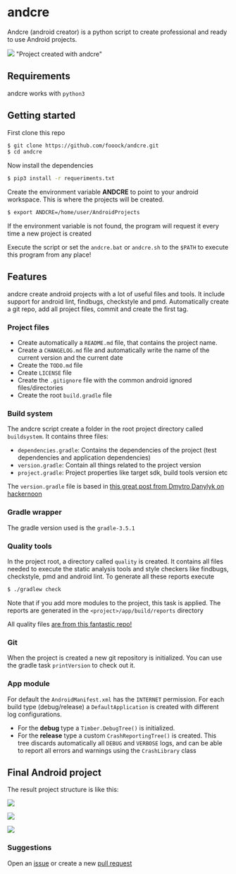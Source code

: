 # andcre
Andcre (android creator) is a python script to create professional and ready to use Android projects. 

![](https://github.com/fooock/andcre/blob/master/media/andcre_project.png) "Project created with andcre"

## Requirements
andcre works with `python3`

## Getting started
First clone this repo
```sh
$ git clone https://github.com/fooock/andcre.git
$ cd andcre
```
Now install the dependencies
```sh
$ pip3 install -r requeriments.txt
```
Create the environment variable **ANDCRE** to point to your android workspace.
This is where the projects will be created.
```sh
$ export ANDCRE=/home/user/AndroidProjects
```
If the environment variable is not found, the program will request it every time a new project is created

Execute the script or set the `andcre.bat` or `andcre.sh` to the `$PATH` to execute this program from any place!

## Features
andcre create android projects with a lot of useful files and tools. It include support for android lint, findbugs, checkstyle and pmd. Automatically create a git repo, add all project files, commit and create the first tag.

### Project files
* Create automatically a `README.md` file, that contains the project name.
* Create a `CHANGELOG.md` file and automatically write the name of the current version 
and the current date 
* Create the `TODO.md` file
* Create `LICENSE` file
* Create the `.gitignore` file with the common android ignored files/directories
* Create the root `build.gradle` file

### Build system
The andcre script create a folder in the root project directory called `buildsystem`. 
It contains three files:
* `dependencies.gradle`: Contains the dependencies of the project (test dependencies and 
application dependencies)
* `version.gradle`: Contain all things related to the project version
* `project.gradle`: Project properties like target sdk, build tools version etc

The `version.gradle` file is based in [this great post from Dmytro Danylyk on hackernoon](https://hackernoon.com/configuring-android-project-version-name-code-b168952f3323)

### Gradle wrapper
The gradle version used is the `gradle-3.5.1`

### Quality tools
In the project root, a directory called `quality` is created. It contains all files needed to execute the static analysis tools and style checkers like findbugs, checkstyle, pmd and android lint. To generate all these reports execute
```sh
$ ./gradlew check
```
Note that if you add more modules to the project, this task is applied. The reports are generated in the `<project>/app/build/reports` directory

All quality files [are from this fantastic repo!](https://github.com/Piasy/AndroidCodeQualityConfig)

### Git
When the project is created a new git repository is initialized. You can use the gradle task `printVersion` to check out it.

### App module
For default the `AndroidManifest.xml` has the `INTERNET` permission. For each build type (debug/release) a `DefaultApplication` is created with different log configurations.
* For the **debug** type a `Timber.DebugTree()` is initialized. 
* For the **release** type a custom `CrashReportingTree()` is created. This tree discards automatically all `DEBUG` and `VERBOSE` logs, and can be able to report all errors and warnings using the `CrashLibrary` class


## Final Android project
The result project structure is like this:

![](https://github.com/fooock/andcre/blob/master/media/img1.png)

![](https://github.com/fooock/andcre/blob/master/media/img2.png) 

![](https://github.com/fooock/andcre/blob/master/media/img3.png)

### Suggestions
Open an [issue](https://github.com/fooock/andcre/issues) or create a new [pull request](https://github.com/fooock/andcre/pulls) 